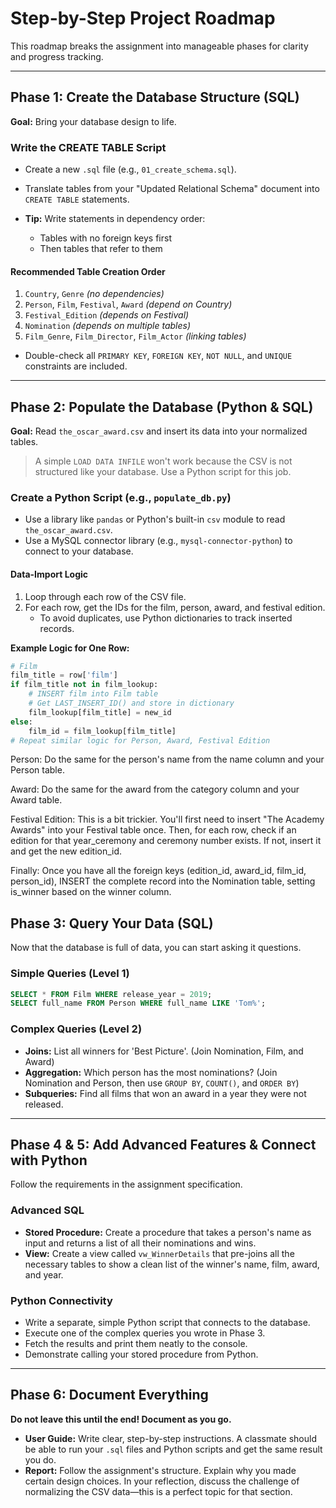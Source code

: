 # Step-by-Step Project Roadmap

This roadmap breaks the assignment into manageable phases for clarity and progress tracking.

---

## Phase 1: Create the Database Structure (SQL)

**Goal:** Bring your database design to life.

### Write the CREATE TABLE Script
- Create a new `.sql` file (e.g., `01_create_schema.sql`).
- Translate tables from your "Updated Relational Schema" document into `CREATE TABLE` statements.

- **Tip:** Write statements in dependency order:
  - Tables with no foreign keys first
  - Then tables that refer to them

#### Recommended Table Creation Order
1. `Country`, `Genre` *(no dependencies)*
2. `Person`, `Film`, `Festival`, `Award` *(depend on Country)*
3. `Festival_Edition` *(depends on Festival)*
4. `Nomination` *(depends on multiple tables)*
5. `Film_Genre`, `Film_Director`, `Film_Actor` *(linking tables)*

- Double-check all `PRIMARY KEY`, `FOREIGN KEY`, `NOT NULL`, and `UNIQUE` constraints are included.

---

## Phase 2: Populate the Database (Python & SQL)

**Goal:** Read `the_oscar_award.csv` and insert its data into your normalized tables.

> A simple `LOAD DATA INFILE` won't work because the CSV is not structured like your database. Use a Python script for this job.

### Create a Python Script (e.g., `populate_db.py`)
- Use a library like `pandas` or Python's built-in `csv` module to read `the_oscar_award.csv`.
- Use a MySQL connector library (e.g., `mysql-connector-python`) to connect to your database.

#### Data-Import Logic
1. Loop through each row of the CSV file.
2. For each row, get the IDs for the film, person, award, and festival edition.
   - To avoid duplicates, use Python dictionaries to track inserted records.

**Example Logic for One Row:**
```python
# Film
film_title = row['film']
if film_title not in film_lookup:
    # INSERT film into Film table
    # Get LAST_INSERT_ID() and store in dictionary
    film_lookup[film_title] = new_id
else:
    film_id = film_lookup[film_title]
# Repeat similar logic for Person, Award, Festival Edition
```

Person: Do the same for the person's name from the name column and your Person table.

Award: Do the same for the award from the category column and your Award table.

Festival Edition: This is a bit trickier. You'll first need to insert "The Academy Awards" into your Festival table once. Then, for each row, check if an edition for that year_ceremony and ceremony number exists. If not, insert it and get the new edition_id.

Finally: Once you have all the foreign keys (edition_id, award_id, film_id, person_id), INSERT the complete record into the Nomination table, setting is_winner based on the winner column.

## Phase 3: Query Your Data (SQL)

Now that the database is full of data, you can start asking it questions.

### Simple Queries (Level 1)
```sql
SELECT * FROM Film WHERE release_year = 2019;
SELECT full_name FROM Person WHERE full_name LIKE 'Tom%';
```

### Complex Queries (Level 2)
- **Joins:** List all winners for 'Best Picture'. (Join Nomination, Film, and Award)
- **Aggregation:** Which person has the most nominations? (Join Nomination and Person, then use `GROUP BY`, `COUNT()`, and `ORDER BY`)
- **Subqueries:** Find all films that won an award in a year they were not released.

---

## Phase 4 & 5: Add Advanced Features & Connect with Python

Follow the requirements in the assignment specification.

### Advanced SQL
- **Stored Procedure:** Create a procedure that takes a person's name as input and returns a list of all their nominations and wins.
- **View:** Create a view called `vw_WinnerDetails` that pre-joins all the necessary tables to show a clean list of the winner's name, film, award, and year.

### Python Connectivity
- Write a separate, simple Python script that connects to the database.
- Execute one of the complex queries you wrote in Phase 3.
- Fetch the results and print them neatly to the console.
- Demonstrate calling your stored procedure from Python.

---

## Phase 6: Document Everything

**Do not leave this until the end! Document as you go.**

- **User Guide:** Write clear, step-by-step instructions. A classmate should be able to run your `.sql` files and Python scripts and get the same result you do.
- **Report:** Follow the assignment's structure. Explain why you made certain design choices. In your reflection, discuss the challenge of normalizing the CSV data—this is a perfect topic for that section.